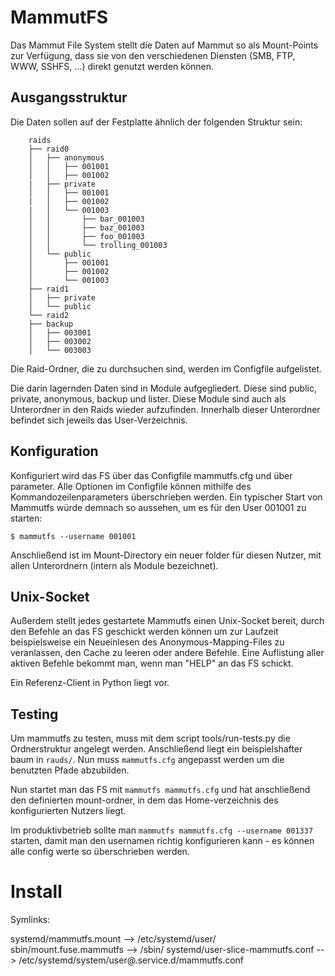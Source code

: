 MammutFS
========

Das Mammut File System stellt die Daten auf Mammut so als Mount-Points zur
Verfügung, dass sie von den verschiedenen Diensten (SMB, FTP, WWW, SSHFS, ...)
direkt genutzt werden können.

Ausgangsstruktur
-----------------

Die Daten sollen auf der Festplatte ähnlich der folgenden Struktur sein:

```
    raids
    ├── raid0
    │   ├── anonymous
    │   │   ├── 001001
    │   │   ├── 001002
    |   ├── private
    │   │   ├── 001001
    |   │   ├── 001002
    |   │   └── 001003
    │   │       ├── bar_001003
    │   │       ├── baz_001003
    │   │       ├── foo_001003
    │   │       └── trolling_001003
    │   └── public
    │       ├── 001001
    │       ├── 001002
    │       └── 001003
    ├── raid1
    │   ├── private
    │   └── public
    └── raid2
    ├── backup
    │   ├── 003001
    │   ├── 003002
    │   └── 003003
```

Die Raid-Ordner, die zu durchsuchen sind, werden im Configfile aufgelistet.

Die darin lagernden Daten sind in Module aufgegliedert. Diese sind public,
private, anonymous, backup und lister. Diese Module sind auch als Unterordner
in den Raids wieder aufzufinden. Innerhalb dieser Unterordner befindet sich
jeweils das User-Verzeichnis.

Konfiguration
-------------

Konfiguriert wird das FS über das Configfile mammutfs.cfg und über parameter.
Alle Optionen im Configfile können mithilfe des Kommandozeilenparameters
überschrieben werden.
Ein typischer Start von Mammutfs würde demnach so aussehen, um es für den User
001001 zu starten:

```
$ mammutfs --username 001001
```

Anschließend ist im Mount-Directory ein neuer folder für diesen Nutzer, mit allen
Unterordnern (intern als Module bezeichnet).

Unix-Socket
-----------

Außerdem stellt jedes gestartete Mammutfs einen Unix-Socket bereit, durch den
Befehle an das FS geschickt werden können um zur Laufzeit beispielsweise ein
Neueinlesen des Anonymous-Mapping-Files zu veranlassen, den Cache zu leeren oder
andere Befehle. Eine Auflistung aller aktiven Befehle bekommt man, wenn man
"HELP" an das FS schickt.

Ein Referenz-Client in Python liegt vor.



Testing
----------

Um mammutfs zu testen, muss mit dem script tools/run-tests.py die Ordnerstruktur
angelegt werden.
Anschließend liegt ein beispielshafter baum in ```rauds/```.
Nun muss ```mammutfs.cfg``` angepasst werden um die benutzten Pfade abzubilden.

Nun startet man das FS mit ```mammutfs mammutfs.cfg``` und hat anschließend den
definierten mount-ordner, in dem das Home-verzeichnis des konfigurierten
Nutzers liegt.

Im produktivbetrieb sollte man ```mammutfs mammutfs.cfg --username 001337``` starten,
damit man den usernamen richtig konfigurieren kann - es können alle config werte
so überschrieben werden.


# Install

Symlinks:

systemd/mammutfs.mount --> /etc/systemd/user/
sbin/mount.fuse.mammutfs --> /sbin/
systemd/user-slice-mammutfs.conf --> /etc/systemd/system/user@.service.d/mammutfs.conf

